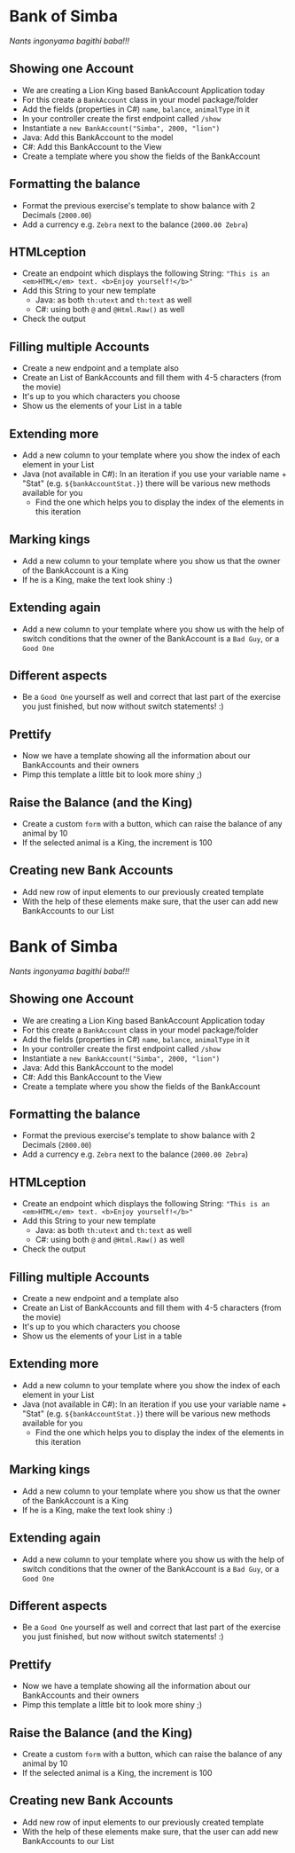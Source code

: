 # Bank of Simba
*Nants ingonyama bagithi baba!!!*

## Showing one Account

 - We are creating a Lion King based BankAccount Application today
 - For this create a `BankAccount` class in your model package/folder
 - Add the fields (properties in C#) `name`, `balance`, `animalType` in it
 - In your controller create the first endpoint called `/show`
 - Instantiate a `new BankAccount("Simba", 2000, "lion")`
 - Java: Add this BankAccount to the model
 - C#: Add this BankAccount to the View
 - Create a template where you show the fields of the BankAccount

## Formatting the balance

 - Format the previous exercise's template to show balance with 2 Decimals (`2000.00`)
 - Add a currency e.g. `Zebra` next to the balance (`2000.00 Zebra`)

## HTMLception

 - Create an endpoint which displays the following String:
   `"This is an <em>HTML</em> text. <b>Enjoy yourself!</b>"`
 - Add this String to your new template
    - Java: as both `th:utext` and `th:text` as well
    - C#: using both `@` and `@Html.Raw()` as well
 - Check the output

## Filling multiple Accounts

 - Create a new endpoint and a template also
 - Create an List of BankAccounts and fill them with 4-5 characters (from the movie)
 - It's up to you which characters you choose
 - Show us the elements of your List in a table

## Extending more

 - Add a new column to your template where you show the index of each element in your List
 - Java (not available in C#): In an iteration if you use your variable name + "Stat" (e.g. `${bankAccountStat.}`) there will be various new methods available for you
    - Find the one which helps you to display the index of the elements in this iteration

 ## Marking kings

 - Add a new column to your template where you show us that the owner of the BankAccount is a King
 - If he is a King, make the text look shiny :)

## Extending again

 - Add a new column to your template where you show us with the help of switch conditions
   that the owner of the BankAccount is a `Bad Guy`, or a `Good One`

## Different aspects

 - Be a `Good One` yourself as well and correct that last part of the exercise you just finished, but now without switch statements! :)

## Prettify

 - Now we have a template showing all the information about our BankAccounts and their owners
 - Pimp this template a little bit to look more shiny ;)

## Raise the Balance (and the King)

 - Create a custom `form` with a button, which can raise the balance of any animal by 10
 - If the selected animal is a King, the increment is 100

## Creating new Bank Accounts

- Add new row of input elements to our previously created template
- With the help of these elements make sure, that the user can add new BankAccounts to our List


# Bank of Simba
*Nants ingonyama bagithi baba!!!*

## Showing one Account

 - We are creating a Lion King based BankAccount Application today
 - For this create a `BankAccount` class in your model package/folder
 - Add the fields (properties in C#) `name`, `balance`, `animalType` in it
 - In your controller create the first endpoint called `/show`
 - Instantiate a `new BankAccount("Simba", 2000, "lion")`
 - Java: Add this BankAccount to the model
 - C#: Add this BankAccount to the View
 - Create a template where you show the fields of the BankAccount

## Formatting the balance

 - Format the previous exercise's template to show balance with 2 Decimals (`2000.00`)
 - Add a currency e.g. `Zebra` next to the balance (`2000.00 Zebra`)

## HTMLception

 - Create an endpoint which displays the following String:
   `"This is an <em>HTML</em> text. <b>Enjoy yourself!</b>"`
 - Add this String to your new template
    - Java: as both `th:utext` and `th:text` as well
    - C#: using both `@` and `@Html.Raw()` as well
 - Check the output

## Filling multiple Accounts

 - Create a new endpoint and a template also
 - Create an List of BankAccounts and fill them with 4-5 characters (from the movie)
 - It's up to you which characters you choose
 - Show us the elements of your List in a table

## Extending more

 - Add a new column to your template where you show the index of each element in your List
 - Java (not available in C#): In an iteration if you use your variable name + "Stat" (e.g. `${bankAccountStat.}`) there will be various new methods available for you
    - Find the one which helps you to display the index of the elements in this iteration

 ## Marking kings

 - Add a new column to your template where you show us that the owner of the BankAccount is a King
 - If he is a King, make the text look shiny :)

## Extending again

 - Add a new column to your template where you show us with the help of switch conditions
   that the owner of the BankAccount is a `Bad Guy`, or a `Good One`

## Different aspects

 - Be a `Good One` yourself as well and correct that last part of the exercise you just finished, but now without switch statements! :)

## Prettify

 - Now we have a template showing all the information about our BankAccounts and their owners
 - Pimp this template a little bit to look more shiny ;)

## Raise the Balance (and the King)

 - Create a custom `form` with a button, which can raise the balance of any animal by 10
 - If the selected animal is a King, the increment is 100

## Creating new Bank Accounts

- Add new row of input elements to our previously created template
- With the help of these elements make sure, that the user can add new BankAccounts to our List
